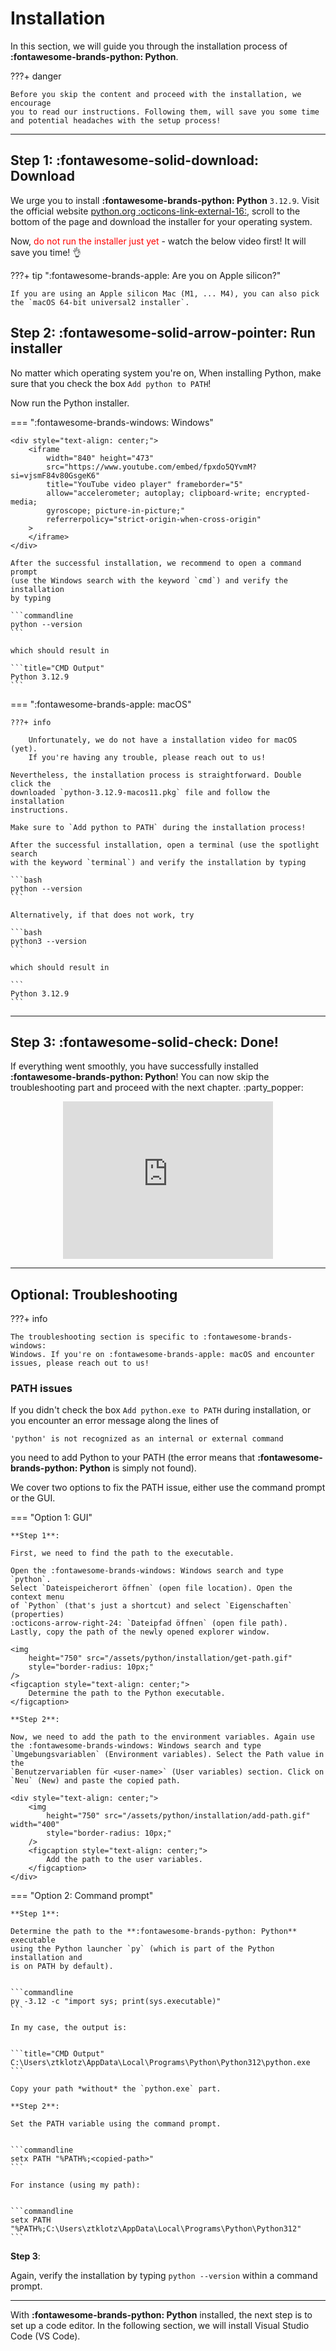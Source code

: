 # Installation

In this section, we will guide you through the installation process of
**:fontawesome-brands-python: Python**.

???+ danger

    Before you skip the content and proceed with the installation, we encourage
    you to read our instructions. Following them, will save you some time
    and potential headaches with the setup process!

---

## Step 1: :fontawesome-solid-download: Download

We urge you to install **:fontawesome-brands-python: Python** `3.12.9`. 
Visit the official website [python.org :octicons-link-external-16:](https://www.python.org/downloads/release/python-3129/), 
scroll to the bottom of the page and download the installer for your operating 
system.

Now, <span style="color:red">do not run the installer just yet</span> - watch 
the below video first! It will save you time! :ok_hand:

???+ tip ":fontawesome-brands-apple: Are you on Apple silicon?"

    If you are using an Apple silicon Mac (M1, ... M4), you can also pick 
    the `macOS 64-bit universal2 installer`.

## Step 2: :fontawesome-solid-arrow-pointer: Run installer

No matter which operating system you're on, When installing Python, make sure 
that you check the box `Add python to PATH`!

Now run the Python installer.

=== ":fontawesome-brands-windows: Windows"

    <div style="text-align: center;">
        <iframe 
            width="840" height="473" 
            src="https://www.youtube.com/embed/fpxdo5QYvmM?si=vjsmF84v80GsgeK6"
            title="YouTube video player" frameborder="5" 
            allow="accelerometer; autoplay; clipboard-write; encrypted-media; 
            gyroscope; picture-in-picture;" 
            referrerpolicy="strict-origin-when-cross-origin"
        >
        </iframe>
    </div>

    After the successful installation, we recommend to open a command prompt
    (use the Windows search with the keyword `cmd`) and verify the installation
    by typing 

    ```commandline
    python --version
    ```

    which should result in
    
    ```title="CMD Output"
    Python 3.12.9
    ```

=== ":fontawesome-brands-apple: macOS"
    
    ???+ info

        Unfortunately, we do not have a installation video for macOS (yet). 
        If you're having any trouble, please reach out to us!

    Nevertheless, the installation process is straightforward. Double click the
    downloaded `python-3.12.9-macos11.pkg` file and follow the installation
    instructions.

    Make sure to `Add python to PATH` during the installation process!

    After the successful installation, open a terminal (use the spotlight search
    with the keyword `terminal`) and verify the installation by typing 

    ```bash
    python --version
    ```
    
    Alternatively, if that does not work, try 

    ```bash
    python3 --version
    ```

    which should result in
    
    ```
    Python 3.12.9
    ```

---

## Step 3: :fontawesome-solid-check: Done!

If everything went smoothly, you have successfully installed 
**:fontawesome-brands-python: Python**! You can now skip the 
troubleshooting part and proceed with the next chapter. :party_popper:

<div style="text-align: center;">
    <iframe src="https://giphy.com/embed/XreQmk7ETCak0" 
    width="336" height="252" style="" frameBorder="0" class="giphy-embed" 
    allowFullScreen
    >
    </iframe>
</div>

---

## Optional: Troubleshooting

???+ info

    The troubleshooting section is specific to :fontawesome-brands-windows:
    Windows. If you're on :fontawesome-brands-apple: macOS and encounter 
    issues, please reach out to us!

### PATH issues

If you didn't check the box `Add python.exe to PATH` during 
installation, or you encounter an error message along the lines of 

```commandline
'python' is not recognized as an internal or external command
```

you need to add Python to your PATH (the error means that
**:fontawesome-brands-python: Python** is simply not found).

We cover two options to fix the PATH issue, either use the command prompt 
or the GUI.

=== "Option 1: GUI"

    **Step 1**:
    
    First, we need to find the path to the executable. 
    
    Open the :fontawesome-brands-windows: Windows search and type `python`.
    Select `Dateispeicherort öffnen` (open file location). Open the context menu
    of `Python` (that's just a shortcut) and select `Eigenschaften` (properties)
    :octicons-arrow-right-24: `Dateipfad öffnen` (open file path). 
    Lastly, copy the path of the newly opened explorer window.
    
    <img
        height="750" src="/assets/python/installation/get-path.gif"
        style="border-radius: 10px;"
    />
    <figcaption style="text-align: center;">
        Determine the path to the Python executable.
    </figcaption>
    
    **Step 2**:
    
    Now, we need to add the path to the environment variables. Again use 
    the :fontawesome-brands-windows: Windows search and type 
    `Umgebungsvariablen` (Environment variables). Select the Path value in the 
    `Benutzervariablen für <user-name>` (User variables) section. Click on 
    `Neu` (New) and paste the copied path.
    
    <div style="text-align: center;">
        <img
            height="750" src="/assets/python/installation/add-path.gif" width="400" 
            style="border-radius: 10px;"
        />
        <figcaption style="text-align: center;">
            Add the path to the user variables.
        </figcaption>
    </div>

=== "Option 2: Command prompt"

    **Step 1**:

    Determine the path to the **:fontawesome-brands-python: Python** executable 
    using the Python launcher `py` (which is part of the Python installation and 
    is on PATH by default).

    
    ```commandline
    py -3.12 -c "import sys; print(sys.executable)"
    ```
    
    In my case, the output is:

    
    ```title="CMD Output"
    C:\Users\ztklotz\AppData\Local\Programs\Python\Python312\python.exe
    ```
    
    Copy your path *without* the `python.exe` part.
    
    **Step 2**:
    
    Set the PATH variable using the command prompt.

    
    ```commandline
    setx PATH "%PATH%;<copied-path>"
    ```
    
    For instance (using my path):

    
    ```commandline
    setx PATH "%PATH%;C:\Users\ztklotz\AppData\Local\Programs\Python\Python312"
    ```

**Step 3**:

Again, verify the installation by typing `python --version` within a command 
prompt.

---

With **:fontawesome-brands-python: Python** installed, the next step is to set
up a code editor. In the following section, we will install Visual Studio Code
(VS Code).
